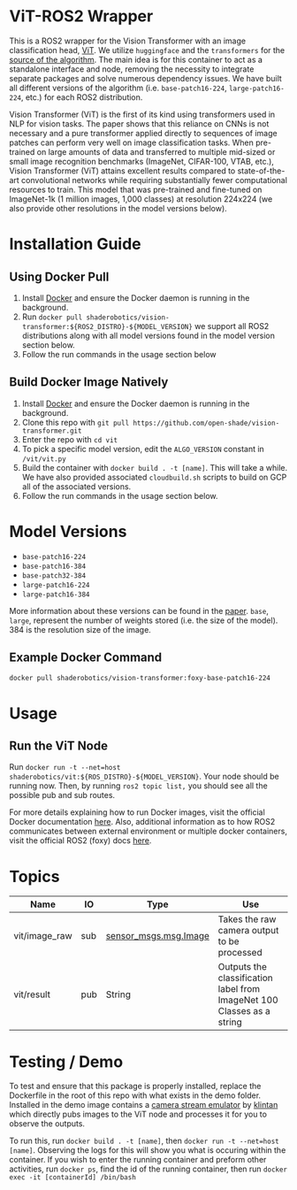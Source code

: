 # ViT-ROS2 Wrapper

This is a ROS2 wrapper for the Vision Transformer with an image classification head, [ViT](https://arxiv.org/abs/2010.11929). We utilize `huggingface` and the `transformers` for the [source of the algorithm](https://huggingface.co/google/vit-base-patch16-224). The main idea is for this container to act as a standalone interface and node, removing the necessity to integrate separate packages and solve numerous dependency issues. We have built all different versions of the algorithm (i.e. `base-patch16-224`, `large-patch16-224`, etc.) for each ROS2 distribution.

Vision Transformer (ViT) is the first of its kind using transformers used in NLP for vision tasks. The paper shows that this reliance on CNNs is not necessary and a pure transformer applied directly to sequences of image patches can perform very well on image classification tasks. When pre-trained on large amounts of data and transferred to multiple mid-sized or small image recognition benchmarks (ImageNet, CIFAR-100, VTAB, etc.), Vision Transformer (ViT) attains excellent results compared to state-of-the-art convolutional networks while requiring substantially fewer computational resources to train. This model that was pre-trained and fine-tuned on ImageNet-1k (1 million images, 1,000 classes) at resolution 224x224 (we also provide other resolutions in the model versions below).

# Installation Guide

## Using Docker Pull
1. Install [Docker](https://www.docker.com/) and ensure the Docker daemon is running in the background.
2. Run ```docker pull shaderobotics/vision-transformer:${ROS2_DISTRO}-${MODEL_VERSION}``` we support all ROS2 distributions along with all model versions found in the model version section below.
3. Follow the run commands in the usage section below

## Build Docker Image Natively
1. Install [Docker](https://www.docker.com/) and ensure the Docker daemon is running in the background.
2. Clone this repo with ```git pull https://github.com/open-shade/vision-transformer.git```
3. Enter the repo with ```cd vit```
4. To pick a specific model version, edit the `ALGO_VERSION` constant in `/vit/vit.py`
5. Build the container with ```docker build . -t [name]```. This will take a while. We have also provided associated `cloudbuild.sh` scripts to build on GCP all of the associated versions.
6. Follow the run commands in the usage section below.

# Model Versions

* ```base-patch16-224```
* ```base-patch16-384```
* ```base-patch32-384```
* ```large-patch16-224```
* ```large-patch16-384```

More information about these versions can be found in the [paper](https://arxiv.org/abs/2010.11929). `base`, `large`, represent the number of weights stored (i.e. the size of the model). 384 is the resolution size of the image. 

## Example Docker Command

```bash
docker pull shaderobotics/vision-transformer:foxy-base-patch16-224
```

# Usage
## Run the ViT Node 
Run ```docker run -t --net=host shaderobotics/vit:${ROS_DISTRO}-${MODEL_VERSION}```. Your node should be running now. Then, by running ```ros2 topic list,``` you should see all the possible pub and sub routes.

For more details explaining how to run Docker images, visit the official Docker documentation [here](https://docs.docker.com/engine/reference/run/). Also, additional information as to how ROS2 communicates between external environment or multiple docker containers, visit the official ROS2 (foxy) docs [here](https://docs.ros.org/en/foxy/How-To-Guides/Run-2-nodes-in-single-or-separate-docker-containers.html#). 

# Topics

| Name                   | IO  | Type                             | Use                                                               |
|------------------------|-----|----------------------------------|-------------------------------------------------------------------|
| vit/image_raw       | sub | [sensor_msgs.msg.Image](http://docs.ros.org/en/noetic/api/sensor_msgs/html/msg/Image.html)            | Takes the raw camera output to be processed                       |
 | vit/result           | pub | String            | Outputs the classification label from ImageNet 100 Classes as a string |

# Testing / Demo
To test and ensure that this package is properly installed, replace the Dockerfile in the root of this repo with what exists in the demo folder. Installed in the demo image contains a [camera stream emulator](https://github.com/klintan/ros2_video_streamer) by [klintan](https://github.com/klintan) which directly pubs images to the ViT node and processes it for you to observe the outputs.

To run this, run ```docker build . -t [name]```, then ```docker run -t --net=host [name]```. Observing the logs for this will show you what is occuring within the container. If you wish to enter the running container and preform other activities, run ```docker ps```, find the id of the running container, then run ```docker exec -it [containerId] /bin/bash```